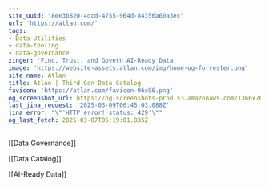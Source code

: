 ```yaml
---
site_uuid: "8ee3b820-4dcd-4755-964d-84356a60a3ec"
url: 'https://atlan.com/'
tags:
- Data-Utilities
- data-tooling
- data-governance
zinger: 'Find, Trust, and Govern AI-Ready Data'
image: 'https://website-assets.atlan.com/img/home-og-forrester.png'
site_name: Atlan
title: Atlan | Third-Gen Data Catalog
favicon: 'https://atlan.com/favicon-96x96.png'
og_screenshot_url: https://og-screenshots-prod.s3.amazonaws.com/1366x768/80/false/81e81681e94df9e8271319f6b58ec516a239275dd51f22b7244fb6602109cace.jpeg
last_jina_request: '2025-03-09T06:45:03.088Z'
jina_error: "\"'HTTP error! status: 429'\""
og_last_fetch: 2025-03-07T05:19:01.835Z
---
```

[[Data Governance]]

[[Data Catalog]]

[[AI-Ready Data]]


